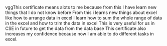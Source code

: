 vggThis certificate means alots to me because from this I have learn new things that I do not know before From this i learns new things about excel like how to arrange data in excel I learn how to sum the whole range of data in the excel and how to trim the data in excel This is very useful for us in CSE in future to get the data from the data base This certificate also increases my confidence because now I am able to do different tasks in excel.
